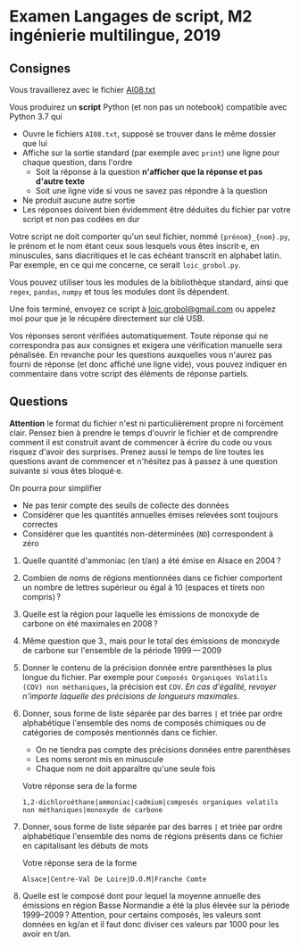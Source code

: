 Examen Langages de script, M2 ingénierie multilingue, 2019
==========================================================

## Consignes

Vous travaillerez avec le fichier [AI08.txt](https://sharedocs.huma-num.fr/wl/?id=jfjLaiD04pjwVA9SfOpaenQjGi1XhgYz)

Vous produirez un **script** Python (et non pas un notebook) compatible avec Python 3.7 qui

- Ouvre le fichiers `AI08.txt`, supposé se trouver dans le même dossier que lui
- Affiche sur la sortie standard (par exemple avec `print`) une ligne pour chaque question, dans l'ordre
  - Soit la réponse à la question **n'afficher que la réponse et pas d'autre texte**
  - Soit une ligne vide si vous ne savez pas répondre à la question
- Ne produit aucune autre sortie
- Les réponses doivent bien évidemment être déduites du fichier par votre script et non pas codées en dur

Votre script ne doit comporter qu'un seul fichier, nommé `{prénom}_{nom}.py`, le prénom et le nom étant ceux sous lesquels vous êtes inscrit⋅e, en minuscules, sans diacritiques et le cas échéant transcrit en alphabet latin.
Par exemple, en ce qui me concerne, ce serait `loic_grobol.py`.

Vous pouvez utiliser tous les modules de la bibliothèque standard, ainsi que `regex`, `pandas`, `numpy` et tous les modules dont ils dépendent.

Une fois terminé, envoyez ce script à <loic.grobol@gmail.com> ou appelez moi pour que je le récupère directement sur clé USB.

Vos réponses seront vérifiées automatiquement.
Toute réponse qui ne correspondra pas aux consignes et exigera une vérification manuelle sera pénalisée.
En revanche pour les questions auxquelles vous n'aurez pas fourni de réponse (et donc affiché une ligne vide), vous pouvez indiquer en commentaire dans votre script des éléments de réponse partiels.

## Questions

**Attention** le format du fichier n'est ni particulièrement propre ni forcément clair.
Pensez bien à prendre le temps d'ouvrir le fichier et de comprendre comment il
est construit avant de commencer à écrire du code ou vous risquez d'avoir des surprises.
Prenez aussi le temps de lire toutes les questions avant de commencer et n'hésitez pas à passez à une question suivante si vous êtes bloqué⋅e.

On pourra pour simplifier

- Ne pas tenir compte des seuils de collecte des données
- Considérer que les quantités annuelles émises relevées sont toujours correctes
- Considérer que les quantités non-déterminées (`ND`) correspondent à zéro

1. Quelle quantité d'ammoniac (en t/an) a été émise en Alsace en 2004 ?
<!-- Ambiguité : changer lettres→caractères -->
2. Combien de noms de régions mentionnées dans ce fichier comportent un nombre de lettres supérieur ou égal à 10 (espaces et tirets non compris) ?
3. Quelle est la région pour laquelle les émissions de monoxyde de carbone on été maximales en 2008 ?
4. Même question que 3., mais pour le total des émissions de monoxyde de carbone sur l'ensemble de la période 1999 — 2009
5. Donner le contenu de la précision donnée entre parenthèses la plus longue du fichier.
    Par exemple pour `Composés Organiques Volatils (COV) non méthaniques`, la précision est `COV`.
    *En cas d'égalité, revoyer n'importe laquelle des précisions de longueurs maximales*.
6. Donner, sous forme de liste séparée par des barres `|` et triée par ordre alphabétique l'ensemble des noms de composés chimiques ou de catégories de composés mentionnés dans ce fichier.

    - On ne tiendra pas compte des précisions données entre parenthèses
    - Les noms seront mis en minuscule
    - Chaque nom ne doit apparaître qu'une seule fois
  
    Votre réponse sera de la forme

    ```text
    1,2-dichloroéthane|ammoniac|cadmium|composés organiques volatils non méthaniques|monoxyde de carbone
    ```

7. Donner, sous forme de liste séparée par des barres `|` et triée par ordre alphabétique l'ensemble des noms de régions présents dans ce fichier en capitalisant les débuts de mots

    Votre réponse sera de la forme

    ```text
    Alsace|Centre-Val De Loire|D.O.M|Franche Comte
    ```

8. Quelle est le composé dont pour lequel la moyenne annuelle des émissions en région Basse Normandie a été la plus élevée sur la période 1999–2009 ?
    Attention, pour certains composés, les valeurs sont données en kg/an et il faut donc diviser ces valeurs par 1000 pour les avoir en t/an.

<!-- Question bonus : combien y a-t-il de giraffes dans ce fichier ? -->